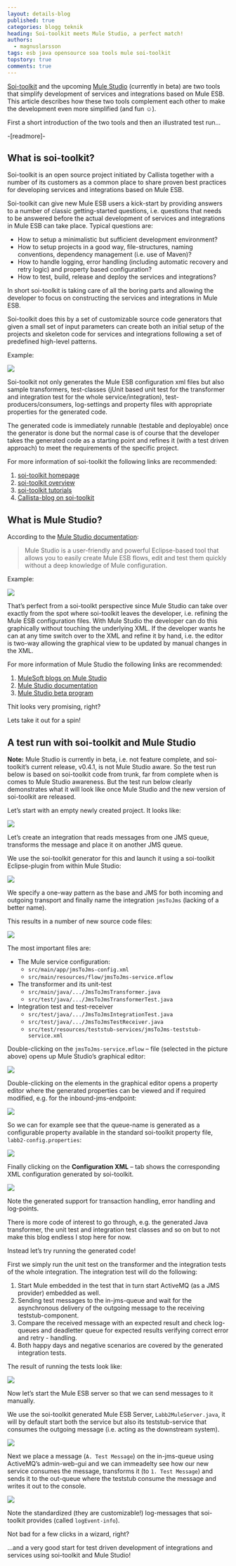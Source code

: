 ```yaml
---
layout: details-blog
published: true
categories: blogg teknik
heading: Soi-toolkit meets Mule Studio, a perfect match!
authors:
  - magnuslarsson
tags: esb java opensource soa tools mule soi-toolkit
topstory: true
comments: true
---
```


[Soi-toolkit](http://soi-toolkit.org) and the upcoming [Mule Studio](http://www.mulesoft.org/documentation/display/MULESTUDIO/Home) (currently in beta) are two tools that simplify development of services and integrations based on Mule ESB. This article describes how these two tools complement each other to make the development even more simplified (and fun ☺).

First a short introduction of the two tools and then an illustrated test run...

-[readmore]-

## What is soi-toolkit?
Soi-toolkit is an open source project initiated by Callista together with a number of its customers as a common place to share proven best practices for developing services and integrations based on Mule ESB.

Soi-toolkit can give new Mule ESB users a kick-start by providing answers to a number of classic getting-started questions, i.e. questions that needs to be answered before the actual development of services and integrations in Mule ESB can take place. Typical questions are:

- How to setup a minimalistic but sufficient development environment?
- How to setup projects in a good way, file-structures, naming conventions, dependency management (i.e. use of Maven)?
- How to handle logging, error handling (including automatic recovery and retry logic) and property based configuration?
- How to test, build, release and deploy the services and integrations?

In short soi-toolkit is taking care of all the boring parts and allowing the developer to focus on constructing the services and integrations in Mule ESB.

Soi-toolkit does this by a set of customizable source code generators that given a small set of input parameters can create both an initial setup of the projects and skeleton code for services and integrations following a set of predefined high-level patterns.

Example:

![](/assets/blogg/soi-toolkit-meets-mule-studio-a-perfect-match/Create-a-jms-service-using-soi-toolkit3.png)

Soi-toolkit not only generates the Mule ESB configuration xml files but also sample transformers, test-classes (jUnit based unit test for the transformer and integration test for the whole service/integration), test-producers/consumers, log-settings and property files with appropriate properties for the generated code.

The generated code is immediately runnable (testable and deployable) once the generator is done but the normal case is of course that the developer takes the generated code as a starting point and refines it (with a test driven approach) to meet the requirements of the specific project.

For more information of soi-toolkit the following links are recommended:

1. [soi-toolkit homepage](http://soi-toolkit.org)
2. [soi-toolkit overview](http://code.google.com/p/soi-toolkit/wiki/Overview)
3. [soi-toolkit tutorials](http://code.google.com/p/soi-toolkit/wiki/Tutorials)
4. [Callista-blog on soi-toolkit](/blogg/teknik/2011/01/23/getting-started-with-soi-toolkit/)

## What is Mule Studio?
According to the [Mule Studio documentation](http://www.mulesoft.org/documentation/display/MULESTUDIO/Home):

> Mule Studio is a user-friendly and powerful Eclipse-based tool that allows you to easily create Mule ESB flows, edit and test them quickly without a deep knowledge of Mule configuration.

Example:

![](/assets/blogg/soi-toolkit-meets-mule-studio-a-perfect-match/Mule-Studio-graphical-editor1.png)

That’s perfect from a soi-toolkt perspective since Mule Studio can take over exactly from the spot where soi-toolkit leaves the developer, i.e. refining the Mule ESB configuration files. With Mule Studio the developer can do this graphically without touching the underlying XML. If the developer wants he can at any time switch over to the XML and refine it by hand, i.e. the editor is two-way allowing the graphical view to be updated by manual changes in the XML.

For more information of Mule Studio the following links are recommended:

1. [MuleSoft blogs on Mule Studio](http://blogs.mulesoft.org/tag/mule-studio/)
2. [Mule Studio documentation](http://www.mulesoft.org/documentation/display/MULESTUDIO/Home)
3. [Mule Studio beta program](http://www.mulesoft.org/mule-studio-beta-download)

Thit looks very promising, right?

Lets take it out for a spin!

## A test run with soi-toolkit and Mule Studio

**Note:** Mule Studio is currently in beta, i.e. not feature complete, and soi-toolkit’s current release, v0.4.1, is not Mule Studio aware. So the test run below is based on soi-toolkit code from trunk, far from complete when is comes to Mule Studio awareness. But the test run below clearly demonstrates what it will look like once Mule Studio and the new version of soi-toolkit are released.

Let’s start with an empty newly created project. It looks like:

![](/assets/blogg/soi-toolkit-meets-mule-studio-a-perfect-match/empy-project1.png)

Let’s create an integration that reads messages from one JMS queue, transforms the message and place it on another JMS queue.

We use the soi-toolkit generator for this and launch it using a soi-toolkit Eclipse-plugin from within Mule Studio:

![](/assets/blogg/soi-toolkit-meets-mule-studio-a-perfect-match/Create-a-jms-service-using-soi-toolkit-in-Mule-Studio1.png)

We specify a one-way pattern as the base and JMS for both incoming and outgoing transport and finally name the integration `jmsToJms` (lacking of a better name).

This results in a number of new source code files:

![](/assets/blogg/soi-toolkit-meets-mule-studio-a-perfect-match/jmsToJms-integration-files-created1.png)

The most important files are:

- The Mule service configuration:
	- `src/main/app/jmsToJms-config.xml`
	- `src/main/resources/flow/jmsToJms-service.mflow`
- The transformer and its unit-test
	- `src/main/java/.../JmsToJmsTransformer.java`
	- `src/test/java/.../JmsToJmsTransformerTest.java`
- Integration test and test-receiver
	- `src/test/java/.../JmsToJmsIntegrationTest.java`
	- `src/test/java/.../JmsToJmsTestReceiver.java`
	- `src/test/resources/teststub-services/jmsToJms-teststub-service.xml`

Double-clicking on the `jmsToJms-service.mflow` – file (selected in the picture above) opens up Mule Studio’s graphical editor:

![](/assets/blogg/soi-toolkit-meets-mule-studio-a-perfect-match/Mule-Studio-graphical-editor2.png)

Double-clicking on the elements in the graphical editor opens a property editor where the generated properties can be viewed and if required modified, e.g. for the inbound-jms-endpoint:

![](/assets/blogg/soi-toolkit-meets-mule-studio-a-perfect-match/jms-endpoint-property-editor1.png)

So we can for example see that the queue-name is generated as a configurable property available in the standard soi-toolkit property file, `labb2-config.properties`:

[![](/assets/blogg/soi-toolkit-meets-mule-studio-a-perfect-match/jmsToJms-properties2.png)](/assets/blogg/jmsToJms-properties2.png)

Finally clicking on the **Configuration XML** – tab shows the corresponding XML configuration generated by soi-toolkit.

[![](/assets/blogg/soi-toolkit-meets-mule-studio-a-perfect-match/jmsToJms-config1.png)](/assets/blogg/jmsToJms-config1.png)

Note the generated support for transaction handling, error handling and log-points.

There is more code of interest to go through, e.g. the generated Java transformer, the unit test and integration test classes and so on but to not make this blog endless I stop here for now.

Instead let’s try running the generated code!

First we simply run the unit test on the transformer and the integration tests of the whole integration. The integration test will do the following:

1. Start Mule embedded in the test that in turn start ActiveMQ (as a JMS provider) embedded as well.
2. Sending test messages to the in-jms-queue and wait for the asynchronous delivery of the outgoing message to the receiving teststub-component.
3. Compare the received message with an expected result and check log-queues and deadletter queue for expected results verifying correct error and retry - handling.
4. Both happy days and negative scenarios are covered by the generated integration tests.

The result of running the tests look like:

![](/assets/blogg/soi-toolkit-meets-mule-studio-a-perfect-match/test-results1.png)

Now let’s start the Mule ESB server so that we can send messages to it manually.

We use the soi-toolkit generated Mule ESB Server, `Labb2MuleServer.java`, it will by default start both the service but also its teststub-service that consumes the outgoing message (i.e. acting as the downstream system).

![](/assets/blogg/soi-toolkit-meets-mule-studio-a-perfect-match/starting-Mule-ESB1.png)

Next we place a message (`A. Test Message`) on the in-jms-queue using ActiveMQ’s admin-web-gui and we can immeadelty see how our new service consumes the message, transforms it (to `1. Test Message`) and sends it to the out-queue where the teststub consume the message and writes it out to the console.

![](/assets/blogg/soi-toolkit-meets-mule-studio-a-perfect-match/processing-a-message1.png)

Note the standardized (they are customizable!) log-messages that soi-toolkit provides (called `logEvent-info`).

Not bad for a few clicks in a wizard, right?

...and a very good start for test driven development of integrations and services using soi-toolkit and Mule Studio!

